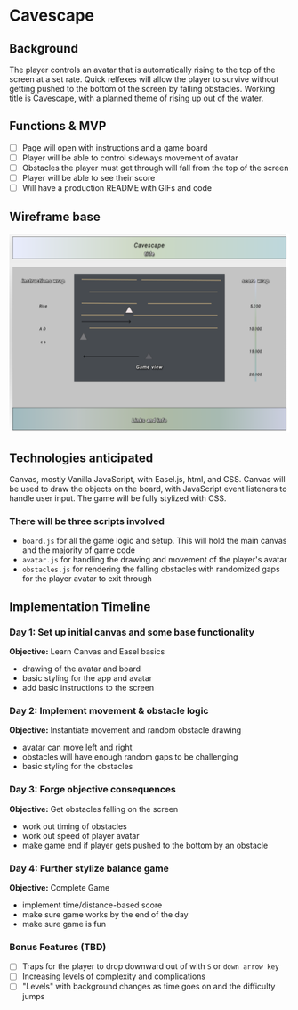 # Cavescape

## Background
  The player controls an avatar that is automatically rising to the top of the screen at a set rate. Quick relfexes will allow the player to survive without getting pushed to the bottom of the screen by falling obstacles. Working title is Cavescape, with a planned theme of rising up out of the water.


## Functions & MVP

  - [ ] Page will open with instructions and a game board
  - [ ] Player will be able to control sideways movement of avatar
  - [ ] Obstacles the player must get through will fall from the top of the screen
  - [ ] Player will be able to see their score
  - [ ] Will have a production README with GIFs and code

## Wireframe base
![Image](./docs/javascript-project-wireframe-atom-c.png)

## Technologies anticipated
  Canvas, mostly Vanilla JavaScript, with Easel.js, html, and CSS. Canvas will be used to draw the objects on the board, with JavaScript event listeners to handle user input. The game will be fully stylized with CSS.

### There will be three scripts involved
  * `board.js` for all the game logic and setup. This will hold the main canvas and the majority of game code
  * `avatar.js` for handling the drawing and movement of the player's avatar
  * `obstacles.js` for rendering the falling obstacles with randomized gaps for the player avatar to exit through

## Implementation Timeline

### Day 1: Set up initial canvas and some base functionality

**Objective:** Learn Canvas and Easel basics
  - drawing of the avatar and board
  - basic styling for the app and avatar
  - add basic instructions to the screen

### Day 2: Implement movement & obstacle logic

**Objective:** Instantiate movement and random obstacle drawing
  - avatar can move left and right
  - obstacles will have enough random gaps to be challenging
  - basic styling for the obstacles

### Day 3: Forge objective consequences

**Objective:** Get obstacles falling on the screen
  - work out timing of obstacles
  - work out speed of player avatar
  - make game end if player gets pushed to the bottom by an obstacle


### Day 4: Further stylize balance game

  **Objective:** Complete Game
  - implement time/distance-based score
  - make sure game works by the end of the day
  - make sure game is fun


### Bonus Features (TBD)
  - [ ] Traps for the player to drop downward out of with `S` or `down arrow key`
  - [ ] Increasing levels of complexity and complications
  - [ ] "Levels" with background changes as time goes on and the difficulty jumps
